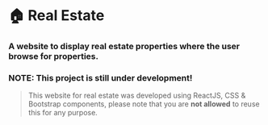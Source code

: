 # 🏠 Real Estate

### A website to display real estate properties where the user browse for properties.

### NOTE: This project is still under development!

> This website for real estate was developed using ReactJS, CSS & Bootstrap components, please note that you are **not allowed** to reuse this for any purpose.
